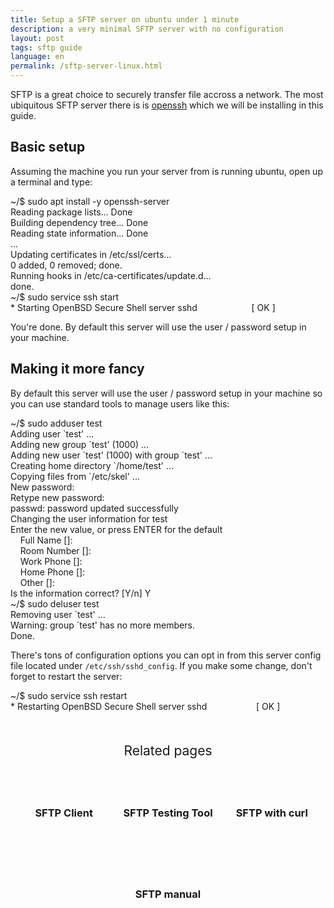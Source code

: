 ```yaml
---
title: Setup a SFTP server on ubuntu under 1 minute
description: a very minimal SFTP server with no configuration
layout: post
tags: sftp guide
language: en
permalink: /sftp-server-linux.html
---
```


SFTP is a great choice to securely transfer file accross a network. The most ubiquitous SFTP server there is is [openssh](https://en.wikipedia.org/wiki/OpenSSH) which we will be installing in this guide.


## Basic setup

Assuming the machine you run your server from is running ubuntu, open up a terminal and type:

<div class="terminal">
<span class="prompt">~/$ </span>sudo apt install -y openssh-server<br>
<span class="stdout">
Reading package lists... Done<br/>
Building dependency tree... Done<br/>
Reading state information... Done<br/>
...<br/>
Updating certificates in /etc/ssl/certs...<br/>
0 added, 0 removed; done.<br/>
Running hooks in /etc/ca-certificates/update.d...<br/>
done.<br/>
</span>
<span class="prompt">~/$ </span>sudo service ssh start<br>
<span class="stdout">
 * Starting OpenBSD Secure Shell server sshd &nbsp;&nbsp;&nbsp;&nbsp;&nbsp;&nbsp;&nbsp;&nbsp;&nbsp;&nbsp;&nbsp;&nbsp;&nbsp;&nbsp;&nbsp;&nbsp;&nbsp;&nbsp;&nbsp;&nbsp; [ OK ]<br/>
</span>
</div>

You're done. By default this server will use the user / password setup in your machine.

## Making it more fancy

By default this server will use the user / password setup in your machine so you can use standard tools to manage users like this:
<div class="terminal">
<span class="prompt">~/$ </span>sudo adduser test<br>
<span class="stdout">
Adding user `test' ...<br/>
Adding new group `test' (1000) ...<br/>
Adding new user `test' (1000) with group `test' ...<br/>
Creating home directory `/home/test' ...<br/>
Copying files from `/etc/skel' ...<br/>
New password: <br/>
Retype new password: <br/>
passwd: password updated successfully<br/>
Changing the user information for test<br/>
Enter the new value, or press ENTER for the default<br/>
&nbsp;&nbsp;&nbsp;&nbsp;Full Name []: <br/>
&nbsp;&nbsp;&nbsp;&nbsp;Room Number []: <br/>
&nbsp;&nbsp;&nbsp;&nbsp;Work Phone []: <br/>
&nbsp;&nbsp;&nbsp;&nbsp;Home Phone []: <br/>
&nbsp;&nbsp;&nbsp;&nbsp;Other []: <br/>
Is the information correct? [Y/n] </span>Y<span class="stdout"><br/>
</span>
<span class="prompt">~/$ </span>sudo deluser test<br>
<span class="stdout">
Removing user `test' ...<br/>
Warning: group `test' has no more members.<br/>
Done.<br/>
</span>
</div>

There's tons of configuration options you can opt in from this server config file located under `/etc/ssh/sshd_config`. If you make some change, don't forget to restart the server:

<div class="terminal">
<span class="prompt">~/$ </span>sudo service ssh restart<br>
<span class="stdout">
 * Restarting OpenBSD Secure Shell server sshd &nbsp;&nbsp;&nbsp;&nbsp;&nbsp;&nbsp;&nbsp;&nbsp;&nbsp;&nbsp;&nbsp;&nbsp;&nbsp;&nbsp;&nbsp;&nbsp;&nbsp;&nbsp; [ OK ]<br/>
</span>
</div>

<div class="related">
    <div class="title">
        Related pages<br>
        <img src="https://mickael.kerjean.me/assets/img/arrow_bottom.png"/>
    </div>
    <div class="related_content">
        <a href="{% post_url 2020-04-30-sftp-browser %}"><h3 class="no-anchor">SFTP Client</h3></a><a href="{% post_url 2020-08-31-sftp-online-test %}"><h3 class="no-anchor">SFTP Testing Tool</h3></a><a href="{% post_url 2022-04-01-sftp-curl %}"><h3 class="no-anchor">SFTP with curl</h3></a><a href="{% post_url 2020-07-02-man-sftp %}"><h3 class="no-anchor">SFTP manual</h3></a>
    </div>
</div>
<style>
 .related{ text-align:center;margin-top:50px;}
 .related .title{
     font-size: 1.5em;
     margin-top: 30px;
 }
 .related .title img{
     animation: bounce 1s infinite alternate;
     width: 16px;
     height: 17px;
 }
 .related .related_content { margin-top:5px; }
 .related .related_content h3 {
     background: var(--bg-color);
     padding: 50px 0;
     border-radius: 5px;
     margin: 0!important;
 }
 .related .related_content a{
     display: inline-block;
     width: calc(33% - 10px);
     padding: 5px;
     text-decoration: none!important;
 }
 .related .related_content a:hover{
     transform: scale(1.1);
     transition: ease 0.3s transform;
 }
 .related .related_content a:hover h3{
     background: var(--emphasis-primary);
     transition: ease 0.3s background;
 }

 @media only screen and (max-width: 550px) {
     .related .related_content a{ width: 100%; }
 }
 @keyframes bounce {
     from {
         transform: translate3d(0,0,0);
     }
     to {
         transform: translate3d(0,-8px,0);
     }
 }
</style>
